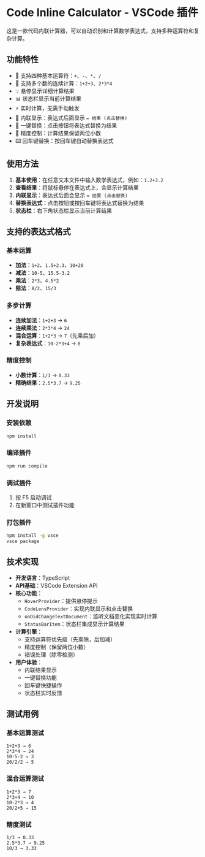 # Code Inline Calculator - VSCode 插件

这是一款代码内联计算器，可以自动识别和计算数学表达式，支持多种运算符和复杂计算。

## 功能特性

- 🔢 支持四种基本运算符：`+`、`-`、`*`、`/`
- 🧮 支持多个数的连续计算：`1+2+3`、`2*3*4`
- 💡 悬停显示详细计算结果
- 📊 状态栏显示当前计算结果
- ⚡ 实时计算，无需手动触发
- 🎯 内联显示：表达式后面显示 `= 结果 (点击替换)`
- 🔄 一键替换：点击按钮将表达式替换为结果
- 🎨 精度控制：计算结果保留两位小数
- ⌨️ 回车键替换：按回车键自动替换表达式

## 使用方法

1. **基本使用**：在任意文本文件中输入数学表达式，例如：`1.2+3.2`
2. **查看结果**：将鼠标悬停在表达式上，会显示计算结果
3. **内联显示**：表达式后面会显示 `= 结果 (点击替换)`
4. **替换表达式**：点击按钮或按回车键将表达式替换为结果
5. **状态栏**：右下角状态栏显示当前计算结果

## 支持的表达式格式

### 基本运算
- **加法**：`1+2`、`1.5+2.3`、`10+20`
- **减法**：`10-5`、`15.5-3.2`
- **乘法**：`2*3`、`4.5*2`
- **除法**：`8/2`、`15/3`

### 多步计算
- **连续加法**：`1+2+3` → `6`
- **连续乘法**：`2*3*4` → `24`
- **混合运算**：`1+2*3` → `7`（先乘后加）
- **复杂表达式**：`10-2*3+4` → `8`

### 精度控制
- **小数计算**：`1/3` → `0.33`
- **精确结果**：`2.5*3.7` → `9.25`

## 开发说明

### 安装依赖
```bash
npm install
```

### 编译插件
```bash
npm run compile
```

### 调试插件
1. 按 F5 启动调试
2. 在新窗口中测试插件功能

### 打包插件
```bash
npm install -g vsce
vsce package
```

## 技术实现

- **开发语言**：TypeScript
- **API基础**：VSCode Extension API
- **核心功能**：
  - `HoverProvider`：提供悬停提示
  - `CodeLensProvider`：实现内联显示和点击替换
  - `onDidChangeTextDocument`：监听文档变化实现实时计算
  - `StatusBarItem`：状态栏集成显示计算结果
- **计算引擎**：
  - 支持运算符优先级（先乘除，后加减）
  - 精度控制（保留两位小数）
  - 错误处理（除零检测）
- **用户体验**：
  - 内联结果显示
  - 一键替换功能
  - 回车键快捷操作
  - 状态栏实时反馈

## 测试用例

### 基本运算测试
```
1+2+3 → 6
2*3*4 → 24
10-5-2 → 3
20/2/2 → 5
```

### 混合运算测试
```
1+2*3 → 7
2*3+4 → 10
10-2*3 → 4
20/2+5 → 15
```

### 精度测试
```
1/3 → 0.33
2.5*3.7 → 9.25
10/3 → 3.33
```
